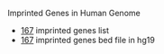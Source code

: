 Imprinted Genes in Human Genome

* [167](167.imprint.gene.txt) imprinted genes list
* [167](imprinted.hg19.bed) imprinted genes bed file in hg19



